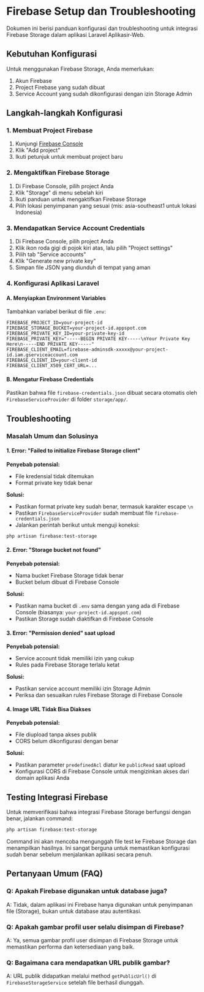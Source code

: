 # Firebase Setup dan Troubleshooting

Dokumen ini berisi panduan konfigurasi dan troubleshooting untuk integrasi Firebase Storage dalam aplikasi Laravel Aplikasir-Web.

## Kebutuhan Konfigurasi

Untuk menggunakan Firebase Storage, Anda memerlukan:

1. Akun Firebase
2. Project Firebase yang sudah dibuat
3. Service Account yang sudah dikonfigurasi dengan izin Storage Admin

## Langkah-langkah Konfigurasi

### 1. Membuat Project Firebase

1. Kunjungi [Firebase Console](https://console.firebase.google.com/)
2. Klik "Add project"
3. Ikuti petunjuk untuk membuat project baru

### 2. Mengaktifkan Firebase Storage

1. Di Firebase Console, pilih project Anda
2. Klik "Storage" di menu sebelah kiri
3. Ikuti panduan untuk mengaktifkan Firebase Storage
4. Pilih lokasi penyimpanan yang sesuai (mis: asia-southeast1 untuk lokasi Indonesia)

### 3. Mendapatkan Service Account Credentials

1. Di Firebase Console, pilih project Anda
2. Klik ikon roda gigi di pojok kiri atas, lalu pilih "Project settings"
3. Pilih tab "Service accounts"
4. Klik "Generate new private key"
5. Simpan file JSON yang diunduh di tempat yang aman

### 4. Konfigurasi Aplikasi Laravel

#### A. Menyiapkan Environment Variables

Tambahkan variabel berikut di file `.env`:

```
FIREBASE_PROJECT_ID=your-project-id
FIREBASE_STORAGE_BUCKET=your-project-id.appspot.com
FIREBASE_PRIVATE_KEY_ID=your-private-key-id
FIREBASE_PRIVATE_KEY="-----BEGIN PRIVATE KEY-----\nYour Private Key Here\n-----END PRIVATE KEY-----"
FIREBASE_CLIENT_EMAIL=firebase-adminsdk-xxxxx@your-project-id.iam.gserviceaccount.com
FIREBASE_CLIENT_ID=your-client-id
FIREBASE_CLIENT_X509_CERT_URL=...
```

#### B. Mengatur Firebase Credentials

Pastikan bahwa file `firebase-credentials.json` dibuat secara otomatis oleh `FirebaseServiceProvider` di folder `storage/app/`.

## Troubleshooting

### Masalah Umum dan Solusinya

#### 1. Error: "Failed to initialize Firebase Storage client"

**Penyebab potensial:**
- File kredensial tidak ditemukan
- Format private key tidak benar

**Solusi:**
- Pastikan format private key sudah benar, termasuk karakter escape `\n`
- Pastikan `FirebaseServiceProvider` sudah membuat file `firebase-credentials.json`
- Jalankan perintah berikut untuk menguji koneksi:

```bash
php artisan firebase:test-storage
```

#### 2. Error: "Storage bucket not found"

**Penyebab potensial:**
- Nama bucket Firebase Storage tidak benar
- Bucket belum dibuat di Firebase Console

**Solusi:**
- Pastikan nama bucket di `.env` sama dengan yang ada di Firebase Console (biasanya: `your-project-id.appspot.com`)
- Pastikan Storage sudah diaktifkan di Firebase Console

#### 3. Error: "Permission denied" saat upload

**Penyebab potensial:**
- Service account tidak memiliki izin yang cukup
- Rules pada Firebase Storage terlalu ketat

**Solusi:**
- Pastikan service account memiliki izin Storage Admin
- Periksa dan sesuaikan rules Firebase Storage di Firebase Console

#### 4. Image URL Tidak Bisa Diakses

**Penyebab potensial:**
- File diupload tanpa akses publik
- CORS belum dikonfigurasi dengan benar

**Solusi:**
- Pastikan parameter `predefinedAcl` diatur ke `publicRead` saat upload
- Konfigurasi CORS di Firebase Console untuk mengizinkan akses dari domain aplikasi Anda

## Testing Integrasi Firebase

Untuk memverifikasi bahwa integrasi Firebase Storage berfungsi dengan benar, jalankan command:

```bash
php artisan firebase:test-storage
```

Command ini akan mencoba mengunggah file test ke Firebase Storage dan menampilkan hasilnya. Ini sangat berguna untuk memastikan konfigurasi sudah benar sebelum menjalankan aplikasi secara penuh.

## Pertanyaan Umum (FAQ)

### Q: Apakah Firebase digunakan untuk database juga?
A: Tidak, dalam aplikasi ini Firebase hanya digunakan untuk penyimpanan file (Storage), bukan untuk database atau autentikasi.

### Q: Apakah gambar profil user selalu disimpan di Firebase?
A: Ya, semua gambar profil user disimpan di Firebase Storage untuk memastikan performa dan ketersediaan yang baik.

### Q: Bagaimana cara mendapatkan URL publik gambar?
A: URL publik didapatkan melalui method `getPublicUrl()` di `FirebaseStorageService` setelah file berhasil diunggah.
